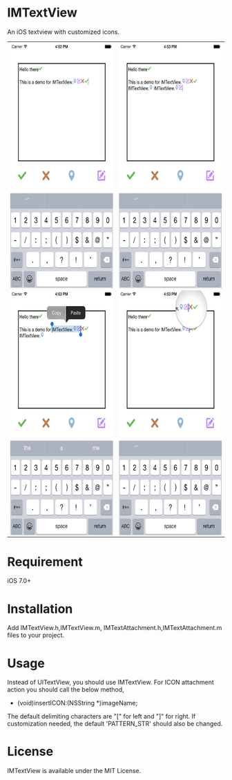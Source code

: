 # IMTextView
An iOS textview with customized icons.


<table border="0"><tr><td><img src="screenShots/1.png" align="center" width="320" height="568" ></td><td><img src="screenShots/2.png" align="center" width="320" height="568" ></td></tr><tr><td><img src="screenShots/3.png" align="center" width="320" height="568" ></td><td><img src="screenShots/4.png" align="center" width="320" height="568" ></td></tr></table>

# Requirement
iOS 7.0+

# Installation

Add IMTextView.h,IMTextView.m, IMTextAttachment.h,IMTextAttachment.m files to your project.

# Usage

Instead of UITextView, you should use IMTextView. 
For ICON attachment action you should call the below method,

- (void)insertICON:(NSString *)imageName;


The default delimiting characters are  "[" for left and "]" for right. If customization needed, the default 
'PATTERN_STR' should also be changed.

# License
IMTextView is available under the MIT License.
